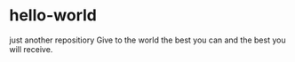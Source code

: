 # hello-world
just another repositiory
Give to the world the best you can and the best you will receive.
